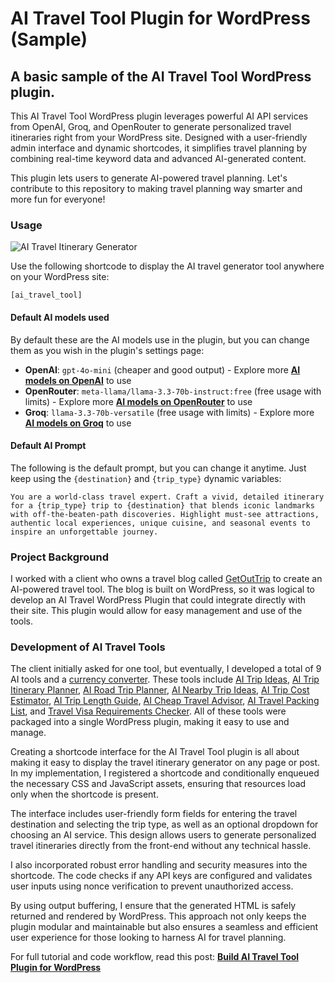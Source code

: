 # AI Travel Tool Plugin for WordPress (Sample)
## A basic sample of the AI Travel Tool WordPress plugin.

This AI Travel Tool WordPress plugin leverages powerful AI API services from OpenAI, Groq, and OpenRouter to generate personalized travel itineraries right from your WordPress site. Designed with a user-friendly admin interface and dynamic shortcodes, it simplifies travel planning by combining real-time keyword data and advanced AI-generated content.

This plugin lets users to generate AI-powered travel planning. Let's contribute to this repository to making travel planning way smarter and more fun for everyone!

### Usage

![AI Travel Itinerary Generator](https://walterpinem.com/wp-content/uploads/2025/02/AI-Travel-Itinerary-Generator-tool-preview.png)

Use the following shortcode to display the AI travel generator tool anywhere on your WordPress site:

`[ai_travel_tool]`

#### Default AI models used
By default these are the AI models use in the plugin, but you can change them as you wish in the plugin's settings page:

- **OpenAI**: `gpt-4o-mini` (cheaper and good output) - Explore more [**AI models on OpenAI**](https://platform.openai.com/docs/models) to use 
- **OpenRouter**: `meta-llama/llama-3.3-70b-instruct:free` (free usage with limits) - Explore more [**AI models on OpenRouter**](https://openrouter.ai/models?max_price=0) to use 
- **Groq**: `llama-3.3-70b-versatile` (free usage with limits) - Explore more [**AI models on Groq**](https://console.groq.com/docs/models) to use

#### Default AI Prompt
The following is the default prompt, but you can change it anytime. Just keep using the `{destination}` and `{trip_type}` dynamic variables:

`You are a world-class travel expert. Craft a vivid, detailed itinerary for a {trip_type} trip to {destination} that blends iconic landmarks with off-the-beaten-path discoveries. Highlight must-see attractions, authentic local experiences, unique cuisine, and seasonal events to inspire an unforgettable journey.`

### Project Background
I worked with a client who owns a travel blog called [GetOutTrip](https://getouttrip.com/) to create an AI-powered travel tool. The blog is built on WordPress, so it was logical to develop an AI Travel WordPress Plugin that could integrate directly with their site. This plugin would allow for easy management and use of the tools.

### Development of AI Travel Tools
The client initially asked for one tool, but eventually, I developed a total of 9 AI tools and a [currency converter](https://getouttrip.com/currency-converter/). These tools include [AI Trip Ideas](https://getouttrip.com/ai-trip-ideas/), [AI Trip Itinerary Planner](https://getouttrip.com/trip-itinerary-planner/), [AI Road Trip Planner](https://getouttrip.com/road-trip-planner/), [AI Nearby Trip Ideas](https://getouttrip.com/nearby-trip-ideas/), [AI Trip Cost Estimator](https://getouttrip.com/trip-cost-estimator/), [AI Trip Length Guide](https://getouttrip.com/trip-length-guide/), [AI Cheap Travel Advisor](https://getouttrip.com/cheap-travel-advisor/), [AI Travel Packing List](https://getouttrip.com/travel-packing-list/), and [Travel Visa Requirements Checker](https://getouttrip.com/travel-visa-requirements-checker/). All of these tools were packaged into a single WordPress plugin, making it easy to use and manage.

Creating a shortcode interface for the AI Travel Tool plugin is all about making it easy to display the travel itinerary generator on any page or post. In my implementation, I registered a shortcode and conditionally enqueued the necessary CSS and JavaScript assets, ensuring that resources load only when the shortcode is present. 

The interface includes user-friendly form fields for entering the travel destination and selecting the trip type, as well as an optional dropdown for choosing an AI service. This design allows users to generate personalized travel itineraries directly from the front-end without any technical hassle.

I also incorporated robust error handling and security measures into the shortcode. The code checks if any API keys are configured and validates user inputs using nonce verification to prevent unauthorized access. 

By using output buffering, I ensure that the generated HTML is safely returned and rendered by WordPress. This approach not only keeps the plugin modular and maintainable but also ensures a seamless and efficient user experience for those looking to harness AI for travel planning.

For full tutorial and code workflow, read this post: [**Build AI Travel Tool Plugin for WordPress**](https://walterpinem.com/creating-an-ai-travel-tool-wordpress-plugin/)

